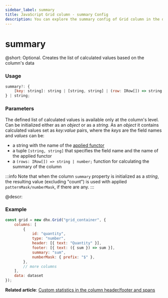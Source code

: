 ```yaml
---
sidebar_label: summary
title: JavaScript Grid column - summary Config 
description: You can explore the summary config of Grid column in the documentation of the DHTMLX JavaScript UI library. Browse developer guides and API reference, try out code examples and live demos, and download a free 30-day evaluation version of DHTMLX Suite.
---
```


# summary

@short: Optional. Creates the list of calculated values based on the column's data

### Usage

~~~jsx
summary?: { 
    [key: string]: string | [string, string] | (row: IRow[]) => string | number 
} | string;
~~~

### Parameters

The defined list of calculated values is available only at the column's level. Can be initialized either as an *object* or as a *string*. 
As an *object* it contains calculated values set as *key:value* pairs, where the *keys* are the field names and *values* can be:
- a string with the name of the [applied functor](/helpers/data_calculation_functions/)
- a tuple `[string, string]` that specifies the field name and the name of the applied functor
- a `(rows: IRow[]) => string | number;` function for calculating the summary of the column

:::info
Note that when the column `summary` property is initialized as a *string*, the resulting value (excluding "count") is used with applied `patternMask/numberMask`, if there are any. 
:::

@descr:
### Example

~~~jsx
const grid = new dhx.Grid("grid_container", {
    columns: [
        {
            id: "quantity",
            type: "number",
            header: [{ text: "Quantity" }],
            footer: [{ text: ({ sum }) => sum }],
            summary: "sum",
            numberMask: { prefix: "$" },
        },
        // more columns
    ],
    data: dataset
});
~~~


**Related article**: [Custom statistics in the column header/footer and spans](grid/configuration.md#custom-statistics-in-the-column-headerfooter-and-spans)